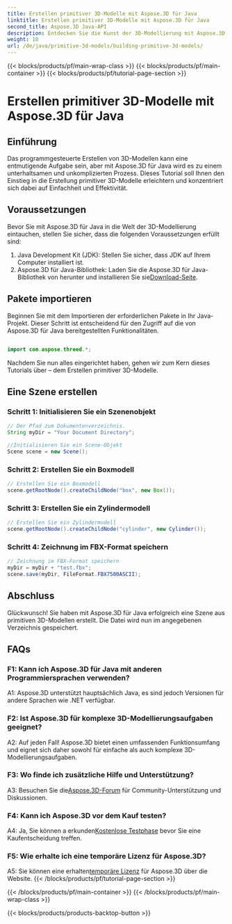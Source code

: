 ```yaml
---
title: Erstellen primitiver 3D-Modelle mit Aspose.3D für Java
linktitle: Erstellen primitiver 3D-Modelle mit Aspose.3D für Java
second_title: Aspose.3D Java-API
description: Entdecken Sie die Kunst der 3D-Modellierung mit Aspose.3D für Java. Lernen Sie, mühelos primitive 3D-Modelle zu erstellen und Ihrer Kreativität freien Lauf zu lassen.
weight: 10
url: /de/java/primitive-3d-models/building-primitive-3d-models/
---
```


{{< blocks/products/pf/main-wrap-class >}}
{{< blocks/products/pf/main-container >}}
{{< blocks/products/pf/tutorial-page-section >}}

# Erstellen primitiver 3D-Modelle mit Aspose.3D für Java

## Einführung

Das programmgesteuerte Erstellen von 3D-Modellen kann eine entmutigende Aufgabe sein, aber mit Aspose.3D für Java wird es zu einem unterhaltsamen und unkomplizierten Prozess. Dieses Tutorial soll Ihnen den Einstieg in die Erstellung primitiver 3D-Modelle erleichtern und konzentriert sich dabei auf Einfachheit und Effektivität.

## Voraussetzungen

Bevor Sie mit Aspose.3D für Java in die Welt der 3D-Modellierung eintauchen, stellen Sie sicher, dass die folgenden Voraussetzungen erfüllt sind:

1. Java Development Kit (JDK): Stellen Sie sicher, dass JDK auf Ihrem Computer installiert ist.
2.  Aspose.3D für Java-Bibliothek: Laden Sie die Aspose.3D für Java-Bibliothek von herunter und installieren Sie sie[Download-Seite](https://releases.aspose.com/3d/java/).

## Pakete importieren

Beginnen Sie mit dem Importieren der erforderlichen Pakete in Ihr Java-Projekt. Dieser Schritt ist entscheidend für den Zugriff auf die von Aspose.3D für Java bereitgestellten Funktionalitäten.

```java

import com.aspose.threed.*;
```

Nachdem Sie nun alles eingerichtet haben, gehen wir zum Kern dieses Tutorials über – dem Erstellen primitiver 3D-Modelle.

## Eine Szene erstellen

### Schritt 1: Initialisieren Sie ein Szenenobjekt

```java
// Der Pfad zum Dokumentenverzeichnis.
String myDir = "Your Document Directory";

//Initialisieren Sie ein Scene-Objekt
Scene scene = new Scene();
```

### Schritt 2: Erstellen Sie ein Boxmodell

```java
// Erstellen Sie ein Boxmodell
scene.getRootNode().createChildNode("box", new Box());
```

### Schritt 3: Erstellen Sie ein Zylindermodell

```java
// Erstellen Sie ein Zylindermodell
scene.getRootNode().createChildNode("cylinder", new Cylinder());
```

### Schritt 4: Zeichnung im FBX-Format speichern

```java
// Zeichnung im FBX-Format speichern
myDir = myDir + "test.fbx";
scene.save(myDir, FileFormat.FBX7500ASCII);
```

## Abschluss

Glückwunsch! Sie haben mit Aspose.3D für Java erfolgreich eine Szene aus primitiven 3D-Modellen erstellt. Die Datei wird nun im angegebenen Verzeichnis gespeichert.

## FAQs

### F1: Kann ich Aspose.3D für Java mit anderen Programmiersprachen verwenden?

A1: Aspose.3D unterstützt hauptsächlich Java, es sind jedoch Versionen für andere Sprachen wie .NET verfügbar.

### F2: Ist Aspose.3D für komplexe 3D-Modellierungsaufgaben geeignet?

A2: Auf jeden Fall! Aspose.3D bietet einen umfassenden Funktionsumfang und eignet sich daher sowohl für einfache als auch komplexe 3D-Modellierungsaufgaben.

### F3: Wo finde ich zusätzliche Hilfe und Unterstützung?

 A3: Besuchen Sie die[Aspose.3D-Forum](https://forum.aspose.com/c/3d/18) für Community-Unterstützung und Diskussionen.

### F4: Kann ich Aspose.3D vor dem Kauf testen?

 A4: Ja, Sie können a erkunden[Kostenlose Testphase](https://releases.aspose.com/) bevor Sie eine Kaufentscheidung treffen.

### F5: Wie erhalte ich eine temporäre Lizenz für Aspose.3D?

 A5: Sie können eine erhalten[temporäre Lizenz](https://purchase.aspose.com/temporary-license/) für Aspose.3D über die Website.
{{< /blocks/products/pf/tutorial-page-section >}}

{{< /blocks/products/pf/main-container >}}
{{< /blocks/products/pf/main-wrap-class >}}

{{< blocks/products/products-backtop-button >}}

